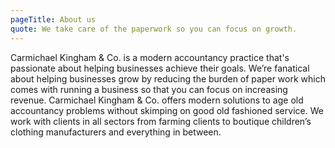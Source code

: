 ```yaml
---
pageTitle: About us
quote: We take care of the paperwork so you can focus on growth.
---
```

Carmichael Kingham & Co. is a modern accountancy practice that's passionate about helping businesses achieve their goals. We’re fanatical about helping businesses grow by reducing the burden of paper work which comes with running a business so that you can focus on increasing revenue. Carmichael Kingham & Co. offers modern solutions to age old accountancy problems without skimping on good old fashioned service. We work with clients in all sectors from farming clients to boutique children’s clothing manufacturers and everything in between.

